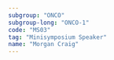 ```yaml
---
subgroup: "ONCO"
subgroup-long: "ONCO-1"
code: "MS03"
tag: "Minisymposium Speaker"
name: "Morgan Craig"
---
```

